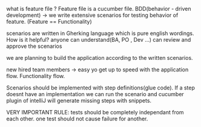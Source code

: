 what is feature file ? 
Feature file is a cucumber file. BDD(behavior - driven development)
 -> we write extensive scenarios for testing behavior of  feature. (Feature == Functionality)
 
 scenarios are written  in Gherking language which is pure english wordings.
 How is it helpful? 
 anyone can understand(BA, PO , Dev ...) can review and approve the scenarios 
 
 we are planning to build the application according to the written scenarios.
 
 new hired team members -> easy yo get up to speed with the application flow. Functionality flow.
 

 Scenarios should be implemented with step definitions(glue code).
 If a step doesnt have an implementation we can run the scenario and cucumber plugin of intelliJ will
 generate missing steps with snippets.
 
 
 
 VERY IMPORTANT RULE: 
 tests should be completely 
 independant from each other. 
 one test should not cause failure for another.
